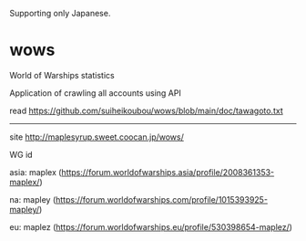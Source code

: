 Supporting only Japanese.

# wows
World of Warships statistics

Application of crawling all accounts using API


read 
https://github.com/suiheikoubou/wows/blob/main/doc/tawagoto.txt


-------------------------------------------------------------------------
site
http://maplesyrup.sweet.coocan.jp/wows/


WG id

asia: maplex (https://forum.worldofwarships.asia/profile/2008361353-maplex/)

na: mapley (https://forum.worldofwarships.com/profile/1015393925-mapley/)

eu: maplez (https://forum.worldofwarships.eu/profile/530398654-maplez/)
